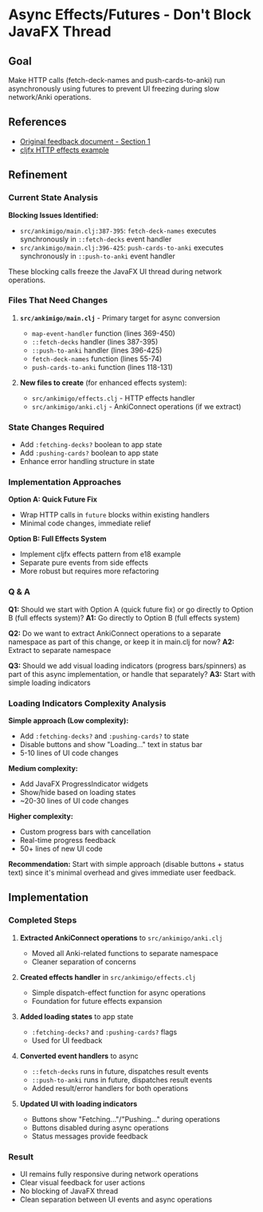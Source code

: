 # Async Effects/Futures - Don't Block JavaFX Thread

## Goal
Make HTTP calls (fetch-deck-names and push-cards-to-anki) run asynchronously using futures to prevent UI freezing during slow network/Anki operations.

## References
- [Original feedback document - Section 1](../2025-09-23-2029-gtp-5-tracer-bullet-feedback.md#1-dont-block-the-javafx-thread-use-async-effectsfutures)
- [cljfx HTTP effects example](https://github.com/cljfx/cljfx/blob/master/examples/e18_pure_event_handling.clj)

## Refinement

### Current State Analysis
**Blocking Issues Identified:**
- `src/ankimigo/main.clj:387-395`: `fetch-deck-names` executes synchronously in `::fetch-decks` event handler
- `src/ankimigo/main.clj:396-425`: `push-cards-to-anki` executes synchronously in `::push-to-anki` event handler

These blocking calls freeze the JavaFX UI thread during network operations.

### Files That Need Changes
1. **`src/ankimigo/main.clj`** - Primary target for async conversion
   - `map-event-handler` function (lines 369-450)
   - `::fetch-decks` handler (lines 387-395)
   - `::push-to-anki` handler (lines 396-425)
   - `fetch-deck-names` function (lines 55-74)
   - `push-cards-to-anki` function (lines 118-131)

2. **New files to create** (for enhanced effects system):
   - `src/ankimigo/effects.clj` - HTTP effects handler
   - `src/ankimigo/anki.clj` - AnkiConnect operations (if we extract)

### State Changes Required
- Add `:fetching-decks?` boolean to app state
- Add `:pushing-cards?` boolean to app state
- Enhance error handling structure in state

### Implementation Approaches
**Option A: Quick Future Fix**
- Wrap HTTP calls in `future` blocks within existing handlers
- Minimal code changes, immediate relief

**Option B: Full Effects System**
- Implement cljfx effects pattern from e18 example
- Separate pure events from side effects
- More robust but requires more refactoring

### Q & A

**Q1:** Should we start with Option A (quick future fix) or go directly to Option B (full effects system)?
**A1:** Go directly to Option B (full effects system)

**Q2:** Do we want to extract AnkiConnect operations to a separate namespace as part of this change, or keep it in main.clj for now?
**A2:** Extract to separate namespace

**Q3:** Should we add visual loading indicators (progress bars/spinners) as part of this async implementation, or handle that separately?
**A3:** Start with simple loading indicators

### Loading Indicators Complexity Analysis

**Simple approach (Low complexity):**
- Add `:fetching-decks?` and `:pushing-cards?` to state
- Disable buttons and show "Loading..." text in status bar
- 5-10 lines of UI code changes

**Medium complexity:**
- Add JavaFX ProgressIndicator widgets
- Show/hide based on loading states
- ~20-30 lines of UI code changes

**Higher complexity:**
- Custom progress bars with cancellation
- Real-time progress feedback
- 50+ lines of new UI code

**Recommendation:** Start with simple approach (disable buttons + status text) since it's minimal overhead and gives immediate user feedback.

## Implementation

### Completed Steps

1. **Extracted AnkiConnect operations** to `src/ankimigo/anki.clj`
   - Moved all Anki-related functions to separate namespace
   - Cleaner separation of concerns

2. **Created effects handler** in `src/ankimigo/effects.clj`
   - Simple dispatch-effect function for async operations
   - Foundation for future effects expansion

3. **Added loading states** to app state
   - `:fetching-decks?` and `:pushing-cards?` flags
   - Used for UI feedback

4. **Converted event handlers** to async
   - `::fetch-decks` runs in future, dispatches result events
   - `::push-to-anki` runs in future, dispatches result events
   - Added result/error handlers for both operations

5. **Updated UI with loading indicators**
   - Buttons show "Fetching..."/"Pushing..." during operations
   - Buttons disabled during async operations
   - Status messages provide feedback

### Result
- UI remains fully responsive during network operations
- Clear visual feedback for user actions
- No blocking of JavaFX thread
- Clean separation between UI events and async operations